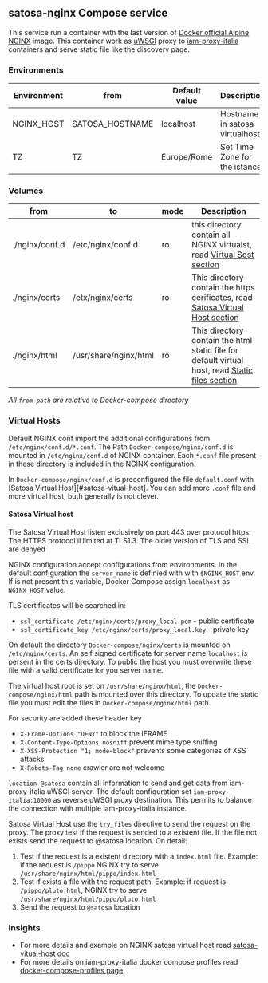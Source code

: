 ## satosa-nginx Compose service

This service run a container with the last version of [Docker official Alpine NGINX](https://hub.docker.com/_/nginx/) image. 
This container work as [uWSGI](https://en.wikipedia.org/wiki/UWSGI) proxy to [iam-proxy-italia](./iam-proxy-italia_compose_service.md) containers and serve static file like the discovery page.

### Environments
| Environment | from            | Default value | Description
| ----------- | --------------- | ------------- | -----------
| NGINX_HOST  | SATOSA_HOSTNAME | localhost     | Hostname in satosa virtualhost
| TZ          | TZ              | Europe/Rome   | Set Time Zone for the istance

### Volumes
| from           | to                    | mode | Description
| -------------- | --------------------- | ---- | ------------
| ./nginx/conf.d | /etc/nginx/conf.d     | ro   | this directory contain all NGINX virtualst, read [Virtual Sost section](#vitual-host) 
| ./nginx/certs  | /etx/nginx/certs      | ro   | This directory contain the https cerificates, read [Satosa Virtual Host section](#satosa-vitual-host)
| ./nginx/html   | /usr/share/nginx/html | ro   | This directory contain the html static file for default virtual host, read [Static files section](#static-files)

*All `from path` are relative to Docker-compose directory*

### Virtual Hosts
Default NGINX conf import the additional configurations from `/etc/nginx/conf.d/*.conf`. The Path `Docker-compose/nginx/conf.d` is mounted in `/etc/nginx/conf.d` of NGINX container. Each `*.conf` file present in these directory is included in the NGINX configuration.

In `Docker-compose/nginx/conf.d` is preconfigured the file `default.conf` with [Satosa Virtual Host][#satosa-vitual-host]. You can add more `.conf` file and more virtual host, buth generally is not clever.

#### Satosa Virtual host
The Satosa Virtual Host listen exclusively on port 443 over protocol https.
The HTTPS protocol il limited at TLS1.3.
The older version of TLS and SSL are denyed

NGINX configuration accept configurations from environments. In the default configuration the `server_name` is definied with with `$NGINX_HOST` env. If is not present this variable, Docker Compose assign `localhost` as `NGINX_HOST` value.

TLS certificates will be searched in:
* `ssl_certificate /etc/nginx/certs/proxy_local.pem` - public certificate
* `ssl_certificate_key /etc/nginx/certs/proxy_local.key` - private key

On default the directory `Docker-compose/nginx/certs` is mounted on `/etc/nginx/certs`.
An self signed certificate for server name `localhost` is persent in the certs directory. To public the host you must overwrite these file with a valid certificate for you server name.

The virtual host root is set on `/usr/share/nginx/html`, the `Docker-compose/nginx/html` path is mounted over this directory.
To update the static file you must edit the files in `Docker-compose/nginx/html` path.

For security are added these header key
* `X-Frame-Options "DENY"` to block the IFRAME
* `X-Content-Type-Options nosniff` prevent mime type sniffing
* `X-XSS-Protection "1; mode=block"` prevents some categories of XSS attacks
* `X-Robots-Tag none` crawler are not welcome

`location @satosa` contain all information to send and get data from iam-proxy-italia uWSGI server.
The default configuration set `iam-proxy-italia:10000` as reverse uWSGI proxy destination.
This permits to balance the connection with multiple iam-proxy-italia instance.

Satosa Virtual Host use the `try_files` directive to send the request on the proxy.
The proxy test if the request is sended to a existent file. If the file not exists send the request to @satosa location. On detail:
1. Test if the request is a existent directory with a `index.html` file. Example: if the request is `/pippo` NGINX try to serve `/usr/share/nginx/html/pippo/index.html`
2. Test if  exists a file with the request path. Example: if request is `/pippo/pluto.html`, NGINX try to serve `/usr/share/nginx/html/pippo/pluto.html`
3. Send the request to `@satosa` location

### Insights
* For more details and example on NGINX satosa virtual host read [satosa-vitual-host doc](./satosa-virtual-host.md)
* For more details on iam-proxy-italia docker compose profiles read [docker-compose-profiles page](./docker-compose-profiles.md)

